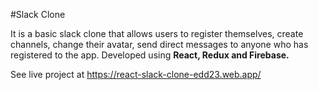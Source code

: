 #Slack Clone

It is a basic slack clone that allows users to register themselves, create channels, change their avatar, send direct messages to anyone who has registered to the app.
Developed using **React, Redux and Firebase.**


See live project at https://react-slack-clone-edd23.web.app/
